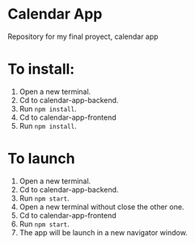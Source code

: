 # Calendar App

Repository for my final proyect, calendar app

# To install:

1. Open a new terminal.
2. Cd to calendar-app-backend.
3. Run `npm install`.
4. Cd to calendar-app-frontend
5. Run `npm install`.

# To launch

1. Open a new terminal.
2. Cd to calendar-app-backend.
3. Run `npm start`.
4. Open a new terminal without close the other one.
5. Cd to calendar-app-frontend
6. Run `npm start`.
7. The app will be launch in a new navigator window.
